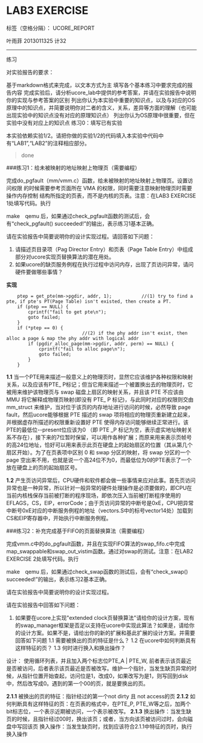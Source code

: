 ﻿# LAB3 EXERCISE

标签（空格分隔）： UCORE_REPORT

叶雨菲 2013011325 计32

---

练习

对实验报告的要求：

基于markdown格式来完成，以文本方式为主
填写各个基本练习中要求完成的报告内容
完成实验后，请分析ucore_lab中提供的参考答案，并请在实验报告中说明你的实现与参考答案的区别
列出你认为本实验中重要的知识点，以及与对应的OS原理中的知识点，并简要说明你对二者的含义，关系，差异等方面的理解（也可能出现实验中的知识点没有对应的原理知识点）
列出你认为OS原理中很重要，但在实验中没有对应上的知识点
练习0：填写已有实验

本实验依赖实验1/2。请把你做的实验1/2的代码填入本实验中代码中有“LAB1”,“LAB2”的注释相应部分。

> done

###练习1：给未被映射的地址映射上物理页（需要编程）

完成do_pgfault（mm/vmm.c）函数，给未被映射的地址映射上物理页。设置访问权限 的时候需要参考页面所在 VMA 的权限，同时需要注意映射物理页时需要操作内存控制 结构所指定的页表，而不是内核的页表。注意：在LAB3 EXERCISE 1处填写代码。执行

make　qemu
后，如果通过check_pgfault函数的测试后，会有“check_pgfault() succeeded!”的输出，表示练习1基本正确。

请在实验报告中简要说明你的设计实现过程。请回答如下问题：

1. 请描述页目录项（Pag Director Entry）和页表（Page Table Entry）中组成部分对ucore实现页替换算法的潜在用处。
2. 如果ucore的缺页服务例程在执行过程中访问内存，出现了页访问异常，请问硬件要做哪些事情？

**实现**

```
    ptep = get_pte(mm->pgdir, addr, 1);           //(1) try to find a pte, if pte's PT(Page Table) isn't existed, then create a PT.
    if (ptep == NULL) {
    	cprintf("fail to get pte\n");
    	goto failed;
    }
    if (*ptep == 0) {
                            //(2) if the phy addr isn't exist, then alloc a page & map the phy addr with logical addr
    	if (pgdir_alloc_page(mm->pgdir, addr, perm) == NULL) {
    		cprintf("fail to alloc page\n");
    		goto failed;
    	}
    }
```

**1.1**
当一个PTE用来描述一般意义上的物理页时，显然它应该维护各种权限和映射关系，以及应该有PTE_ P标记；但当它用来描述一个被置换出去的物理页时，它被用来维护该物理页与 swap 磁盘上扇区的映射关系，并且该 PTE 不应该由 MMU 将它解释成物理页映射(即没有 PTE_ P 标记)，与此同时对应的权限则交由 mm_struct 来维护，当对位于该页的内存地址进行访问的时候，必然导致 page fault，然后ucore能够根据 PTE 描述的 swap 项将相应的物理页重新建立起来，并根据虚存所描述的权限重新设置好 PTE 使得内存访问能够继续正常进行。该PTE的最低位--present位应该为0 （即 PTE _P 标记为空，表示虚实地址映射关系不存在），接下来的7位暂时保留，可以用作各种扩展；而原来用来表示页帧号的高24位地址，恰好可以用来表示此页在硬盘上的起始扇区的位置（其从第几个扇区开始）。为了在页表项中区别 0 和 swap 分区的映射，将 swap 分区的一个 page 空出来不用，也就是说一个高24位不为0，而最低位为0的PTE表示了一个放在硬盘上的页的起始扇区号。

**1.2**
产生页访问异常后，CPU硬件和软件都会做一些事情来应对此事。首先页访问异常也是一种异常，所以针对一般异常的硬件处理操作是必须要做的，即CPU在当前内核栈保存当前被打断的程序现场，即依次压入当前被打断程序使用的EFLAGS，CS，EIP，errorCode；由于页访问异常的中断号是0xE，CPU把异常中断号0xE对应的中断服务例程的地址（vectors.S中的标号vector14处）加载到CS和EIP寄存器中，开始执行中断服务例程。

###练习2：补充完成基于FIFO的页面替换算法（需要编程）

完成vmm.c中的do_pgfault函数，并且在实现FIFO算法的swap_fifo.c中完成map_swappable和swap_out_vistim函数。通过对swap的测试。注意：在LAB2 EXERCISE 2处填写代码。执行

make　qemu
后，如果通过check_swap函数的测试后，会有“check_swap() succeeded!”的输出，表示练习2基本正确。

请在实验报告中简要说明你的设计实现过程。

请在实验报告中回答如下问题：

1. 如果要在ucore上实现"extended clock页替换算法"请给你的设计方案，现有的swap_manager框架是否足以支持在ucore中实现此算法？如果是，请给你的设计方案。如果不是，请给出你的新的扩展和基此扩展的设计方案。并需要回答如下问题
1.1 需要被换出的页的特征是什么？
1.2 在ucore中如何判断具有这样特征的页？
1.3 何时进行换入和换出操作？

设计：
使用循环列表，并且加入两个标志位PTE_A | PTE_W, 前者表示该页最近是否被访问，后者表示该页最近是否被改写。维护一个指针，当发生缺页异常的时候，从指针位置开始查起，访问位是1，改成0，如果改写为是1，则写回到disk中，然后改写成0。遇到的第一个00的页，就是要换出的页。

**2.1.1**
被换出的页的特征：指针经过的第一个not dirty 且 not access的页
**2.1.2**
如何判断具有这样特征的页：在页表的格式中，在PTE_P, PTE_W等之后，加两个bit标志位，一个表示近期被访问，一个表示被改写。
**2.1.3**
换出操作：当发生缺页的时候，且指针经过00时，换出该页；或者，当方向该页被访问过时，会向磁盘中写回该页
换入操作：当发生缺页时，找到应该符合2.1.1中特征的页时，执行换入操作
